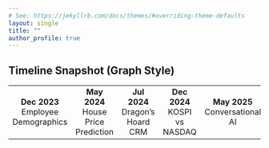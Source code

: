 ```yaml
---
# See: https://jekyllrb.com/docs/themes/#overriding-theme-defaults
layout: single
title: ""
author_profile: true
---
```



## Timeline Snapshot (Graph Style)

<table>
  <tr>
    <td align="center"><strong>Dec 2023</strong><br/>Employee Demographics</td>
    <td align="center"><strong>May 2024</strong><br/>House Price Prediction</td>
    <td align="center"><strong>Jul 2024</strong><br/>Dragon’s Hoard CRM</td>
    <td align="center"><strong>Dec 2024</strong><br/>KOSPI vs NASDAQ</td>
    <td align="center"><strong>May 2025</strong><br/>Conversational AI</td>
  </tr>
</table>
